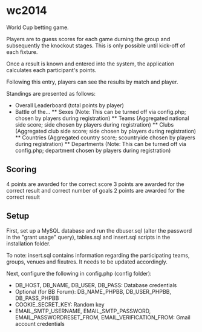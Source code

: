 # wc2014
World Cup betting game.

Players are to guess scores for each game durning the group and subsequently the knockout stages.
This is only possible until kick-off of each fixture.

Once a result is known and entered into the system, the application calculates each participant's points.

Following this entry, players can see the results by match and player.

Standings are presented as follows:
* Overall Leaderboard (total points by player)
* Battle of the...
** Sexes (Note: This can be turned off via config.php; chosen by players during registration)
** Teams (Aggregated national side score; side chosen by players during registration)
** Clubs (Aggregated club side score; side chosen by players during registration)
** Countries (Aggregated country score; scountryide chosen by players during registration)
** Departments (Note: This can be turned off via config.php; department chosen by players during registration)

## Scoring
4 points are awarded for the correct score
3 points are awarded for the correct result and correct number of goals
2 points are awarded for the correct result

## Setup
First, set up a MySQL database and run the dbuser.sql (alter the password in the "grant usage" query),
tables.sql and insert.sql scripts in the installation folder.

To note: insert.sql contains information regarding the participating teams, groups, venues and fixutres.
It needs to be updated accordingly.

Next, configure the following in config.php (config folder):
* DB_HOST, DB_NAME, DB_USER, DB_PASS: Database credentials
* Optional (for BB Forum): DB_NAME_PHPBB, DB_USER_PHPBB, DB_PASS_PHPBB
* COOKIE_SECRET_KEY: Random key
* EMAIL_SMTP_USERNAME, EMAIL_SMTP_PASSWORD, EMAIL_PASSWORDRESET_FROM, EMAIL_VERIFICATION_FROM: Gmail account credentials